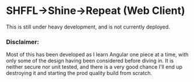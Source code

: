 # SHFFL->Shine->Repeat (Web Client)

This is still under heavy development, and is not currently deployed.

### Disclaimer: 

Most of this has been developed as I learn Angular one piece at a time, with only 
some of the design having been considered before diving in. It is neither secure 
nor unit tested, and there is a very good chance I'll end up destroying it and 
starting the prod quality build from scratch.
